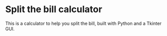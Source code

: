 # Split the bill calculator

This is a calculator to help you split the bill, built with Python and a Tkinter GUI.
